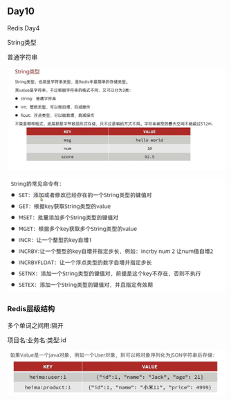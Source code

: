 ## Day10

Redis Day4

String类型

普通字符串

![Redis类型](img/Redis类型.png)

![String命令](img/String命令.png)



### Redis层级结构

多个单词之间用:隔开

项目名:业务名:类型:id

![Redis层级结构](img/Redis层级结构.png)

